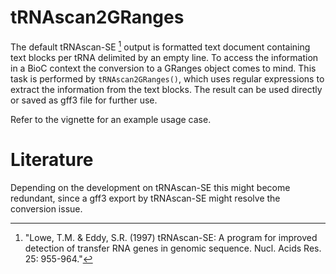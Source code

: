 # tRNAscan2GRanges

The default tRNAscan-SE [^Lowe1997] output is formatted text document containing 
text blocks per tRNA delimited by an empty line. 
To access the information in a BioC context the conversion to a GRanges object 
comes to mind. This task is performed by `tRNAscan2GRanges()`, which uses 
regular expressions to extract the information from the text blocks. The result
can be used directly or saved as gff3 file for further use.

Refer to the vignette for an example usage case.

# Literature

Depending on the development on tRNAscan-SE this might become redundant, since
a gff3 export by tRNAscan-SE might resolve the conversion issue. 

[^Lowe1997]: "Lowe, T.M. & Eddy, S.R. (1997) tRNAscan-SE: A program for 
improved detection of transfer RNA genes in genomic sequence. Nucl. Acids Res. 
25: 955-964."